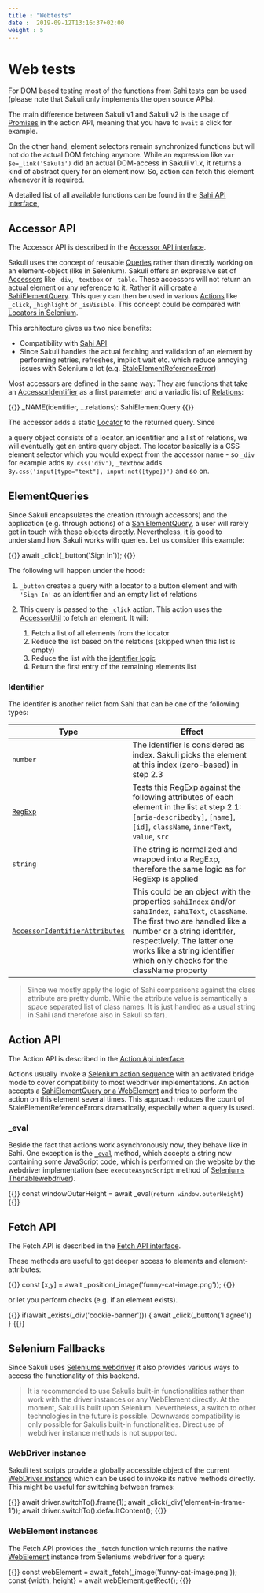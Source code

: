 ```yaml
---
title : "Webtests"
date :  2019-09-12T13:16:37+02:00
weight : 5
---
```


# Web tests

For DOM based testing most of the functions from <a href="https://sahipro.com/docs/sahi-apis/" target="_blank">Sahi tests</a> can be used (please note that Sakuli only implements the open source APIs).

The main difference between Sakuli v1 and Sakuli v2 is the usage of <a href="https://developers.google.com/web/fundamentals/primers/promises" target="_blank">Promises</a> in the action API, meaning that you have to `await` a click for example.

On the other hand, element selectors remain synchronized functions but will not do the actual DOM fetching anymore. While an expression like `var $e=_link('Sakuli')` did an actual DOM-access in Sakuli v1.x, it returns a kind of abstract query for an element now. So, action can fetch this element whenever it is required.

A detailed list of all available functions can be found in the [Sahi API interface](/apidoc/sakuli-legacy/interfaces/sahiapi.html),

## Accessor API

The Accessor API is described in the [Accessor API interface](/apidoc/sakuli-legacy/interfaces/accessorapi.html).

Sakuli uses the concept of reusable [Queries](/apidoc/sakuli-legacy/interfaces/sahielementquery.html) rather than directly working on an element-object (like in Selenium). Sakuli offers an expressive set of [Accessors](/apidoc/sakuli-legacy/interfaces/accessorapi.html) like `_div`, `_textbox` or `_table`. These accessors will not return an actual element or any reference to it. Rather it will create a [SahiElementQuery](/apidoc/sakuli-legacy/interfaces/sahielementquery.html). This query can then be used in various [Actions](#action-api) like `_click`, `_highlight` or `_isVisible`. This concept could be compared with <a href="https://seleniumhq.github.io/selenium/docs/api/javascript/module/selenium-webdriver/index_exports_By.html" target="_blank">Locators in Selenium</a>.

This architecture gives us two nice benefits:

- Compatibility with <a href="https://sahipro.com/docs/sahi-apis/index.html" target="_blank">Sahi API</a>
- Since Sakuli handles the actual fetching and validation of an element by performing retries, refreshes, implicit wait etc. which reduce annoying issues with Selenium a lot (e.g. <a href="https://seleniumhq.github.io/selenium/docs/api/javascript/module/selenium-webdriver/lib/error_exports_StaleElementReferenceError.html" target="_blank">StaleElementReferenceError</a>)

Most accessors are defined in the same way: They are functions that take an [AccessorIdentifier](apidoc/sakuli-legacy/globals.html#accessoridentifier) as a first parameter and a variadic list of [Relations](#relations-api):

{{<highlight javascript>}}
_NAME(identifier, ...relations): SahiElementQuery
{{</highlight>}}

The accessor adds a static <a href="https://seleniumhq.github.io/selenium/docs/api/javascript/module/selenium-webdriver/index_exports_By.html" target="_blank">Locator</a> to the returned query. Since 

a query object consists of a locator, an identifier and a list of relations, we will eventually get an entire query object. The locator basically is a CSS element selector which you would expect from the accessor name - so `_div` for example adds `By.css('div')`, `_textbox` adds `By.css('input[type="text"], input:not([type])')` and so on.

## ElementQueries

Since Sakuli encapsulates the creation (through accessors) and the application (e.g. through actions) of a [SahiElementQuery](/apidoc/sakuli-legacy/interfaces/sahielementquery.html), a user will rarely get in touch with these objects directly. Nevertheless, it is good to understand how Sakuli works with queries. Let us consider this example:

{{<highlight javascript>}}
await _click(_button('Sign In'));
{{</highlight>}}

The following will happen under the hood:

1. `_button` creates a query with a locator to a button element and with `'Sign In'` as an identifier and an empty list of relations

2. This query is passed to the `_click` action. This action uses the [AccessorUtil](/apidoc/sakuli-legacy/classes/accessorutil.html) to fetch an element. It will:
   1. Fetch a list of all elements from the locator
   2. Reduce the list based on the relations (skipped when this list is empty)
   3. Reduce the list with the [identifier logic](#identifier)
   4. Return the first entry of the remaining elements list

### Identifier

The identifer is another relict from Sahi that can be one of the following types:

| Type                                                         | Effect                                                       |
| ------------------------------------------------------------ | ------------------------------------------------------------ |
| `number`                                                     | The identifier is considered as index. Sakuli picks the element at this index (zero-based) in step 2.3 |
| [`RegExp`](https://developer.mozilla.org/de/docs/Web/JavaScript/Reference/Global_Objects/RegExp) | Tests this RegExp against the following attributes of each element in the list at step 2.1: `[aria-describedby]`, `[name]`, ` [id]`, `className`, `innerText`, `value`, `src` |
| `string`                                                     | The string is normalized and wrapped into a RegExp, therefore the same logic as for RegExp is applied |
| [`AccessorIdentifierAttributes`](/apidoc/sakuli-legacy/globals.html#accessoridentifierattributes) | This could be an object with the properties `sahiIndex` and/or `sahiIndex`, `sahiText`, `className`. The first two are handled like a number or a string identifer, respectively. The latter one works like a string identifier which only checks for the className property |

> Since we mostly apply the logic of Sahi comparisons against the class attribute are pretty dumb. While the attribute value is semantically a space separated list of class names. It is just handled as a usual string in Sahi (and therefore also in Sakuli so far).

## Action API

The Action API is described in the [Action Api interface](/apidoc/sakuli-legacy/interfaces/accessorapi.html).

Actions usually invoke a <a href="https://seleniumhq.github.io/selenium/docs/api/javascript/module/selenium-webdriver/lib/input_exports_Actions.html" target="_blank">Selenium action sequence</a> with an activated bridge mode to cover compatibility to most webdriver implementations. An action accepts a [SahiElementQuery or a WebElement](/apidoc/sakuli-legacy/globals.html#sahielementqueryorwebelement) and tries to perform the action on this element several times. This approach reduces the count of StaleElementReferenceErrors dramatically, especially when a query is used.

### _eval

Beside the fact that actions work asynchronously now, they behave like in Sahi. One exception is the [`_eval`](/apidoc/sakuli-legacy/interfaces/actionapi.html#_eval) method, which accepts a string now containing some JavaScript code, which is performed on the website by the webdriver implementation (see `executeAsyncScript` method of 
 <a href="https://seleniumhq.github.io/selenium/docs/api/javascript/module/selenium-webdriver/index_exports_ThenableWebDriver.html" target="_blank">Seleniums Thenablewebdriver</a>).

{{<highlight javascript>}}
const windowOuterHeight = await _eval(`return window.outerHeight`)
{{</highlight>}}

## Fetch API

The Fetch API is described in the [Fetch API interface](/apidoc/sakuli-legacy/interfaces/fetchapi.html).

These methods are useful to get deeper access to elements and element-attributes:

{{<highlight javascript>}}
const [x,y] = await _position(_image('funny-cat-image.png'));
{{</highlight>}}

or let you perform checks (e.g. if an element exists).

{{<highlight javascript>}}
if(await _exists(_div('cookie-banner'))) {
    await _click(_button('I agree'))
}
{{</highlight>}}

## Selenium Fallbacks

Since Sakuli uses <a href="https://www.npmjs.com/package/selenium-webdriver" target="_blank">Seleniums webdriver</a> it also provides various ways to access the functionality of this backend.

> It is recommended to use Sakulis built-in functionalities rather than work with the driver instances or any WebElement directly. At the moment, Sakuli is built upon Selenium. Nevertheless, a switch to other technologies in the future is possible. Downwards compatibility is only possible for Sakulis built-in functionalities. Direct use of webdriver instance methods is not supported.

### WebDriver instance

Sakuli test scripts provide a globally accessible object of the current <a href="https://seleniumhq.github.io/selenium/docs/api/javascript/module/selenium-webdriver/index_exports_ThenableWebDriver.html" target="_blank">WebDriver instance</a> which can be used to invoke its native methods directly. This might be useful for switching between frames:

{{<highlight javascript>}}
await driver.switchTo().frame(1);
await _click(_div('element-in-frame-1'));
await driver.switchTo().defaultContent();
{{</highlight>}}

### WebElement instances

The Fetch API provides the `_fetch` function which returns the native <a href="https://seleniumhq.github.io/selenium/docs/api/javascript/module/selenium-webdriver/index_exports_WebElement.html" target="_blank">WebElement</a> instance from Seleniums webdriver for a query:

{{<highlight javascript>}}
const webElement = await _fetch(_image('funny-cat-image.png')); 
const {width, height} = await webElement.getRect();
{{</highlight>}}